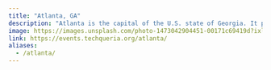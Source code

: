 ```yaml
---
title: "Atlanta, GA"
description: "Atlanta is the capital of the U.S. state of Georgia. It played an important part in both the Civil War and the 1960s Civil Rights Movement. Atlanta History Center chronicles the city's past, and the Martin Luther King Jr. National Historic Site is dedicated to the African-American leader’s life and times. Downtown, Centennial Olympic Park, built for the 1996 Olympics, encompasses the massive Georgia Aquarium."
image: https://images.unsplash.com/photo-1473042904451-00171c69419d?ixlib=rb-1.2.1&ixid=eyJhcHBfaWQiOjEyMDd9&auto=format&fit=crop&w=1375&q=80
link: https://events.techqueria.org/atlanta/
aliases:
  - /atlanta/
---
```

